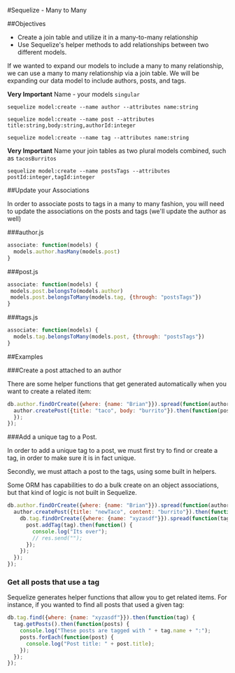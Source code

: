 #Sequelize - Many to Many

##Objectives

* Create a join table and utilize it in a many-to-many relationship
* Use Sequelize's helper methods to add relationships between two different models.

If we wanted to expand our models to include a many to many relationship, we can use a many to many relationship via a join table. We will be expanding our data model to include authors, posts, and tags.

**Very Important** Name - your models `singular`

```
sequelize model:create --name author --attributes name:string

sequelize model:create --name post --attributes title:string,body:string,authorId:integer

sequelize model:create --name tag --attributes name:string
```

**Very Important** Name your join tables as two plural models combined, such as `tacosBurritos`

`sequelize model:create --name postsTags --attributes postId:integer,tagId:integer`

##Update your Associations

In order to associate posts to tags in a many to many fashion, you will need to update the associations on the posts and tags (we'll update the author as well)

###author.js

```js
associate: function(models) {
  models.author.hasMany(models.post)
}
```

###post.js

```js
associate: function(models) {
 models.post.belongsTo(models.author)
 models.post.belongsToMany(models.tag, {through: "postsTags"})
}
```

###tags.js

```js
associate: function(models) {
  models.tag.belongsToMany(models.post, {through: "postsTags"})
}
```

##Examples

###Create a post attached to an author

There are some helper functions that get generated automatically when you want to create a related item:

```js
db.author.findOrCreate({where: {name: "Brian"}}).spread(function(author, created) {
  author.createPost({title: "taco", body: "burrito"}).then(function(post) {
  });
});
```

###Add a unique tag to a Post.

In order to add a unique tag to a post, we must first try to find or create a tag, in order to make sure it is in fact unique.

Secondly, we must attach a post to the tags, using some built in helpers.

Some ORM has capabilities to do a bulk create on an object associations, but that kind of logic is not built in Sequelize.

```js
db.author.findOrCreate({where: {name: "Brian"}}).spread(function(author,created){
  author.createPost({title: "newTaco", content: "burrito"}).then(function(post) {
    db.tag.findOrCreate({where: {name: "xyzasdf"}}).spread(function(tag, created) {
      post.addTag(tag).then(function() {
        console.log("Its over");
        // res.send("");
      });
    });
  });
});
```

### Get all posts that use a tag

Sequelize generates helper functions that allow you to get related items. For instance, if you wanted to find all posts that used a given tag:

```js
db.tag.find({where: {name: "xyzasdf"}}).then(function(tag) {
  tag.getPosts().then(function(posts) {
    console.log("These posts are tagged with " + tag.name + ":");
    posts.forEach(function(post) {
      console.log("Post title: " + post.title);
    });
  });
});
```

